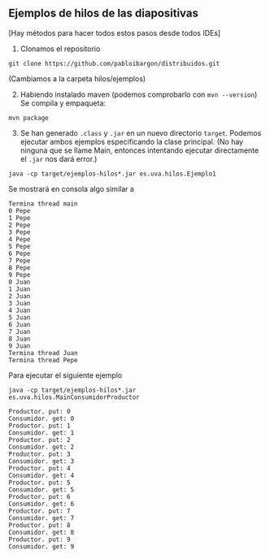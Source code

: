 ## Ejemplos de hilos de las diapositivas

[Hay métodos para hacer todos estos pasos desde todos IDEs]

1. Clonamos el repositorio

`git clone https://github.com/pabloibargon/distribuidos.git`

(Cambiamos a la carpeta hilos/ejemplos)

2. Habiendo instalado maven (podemos comprobarlo con `mvn --version`)
Se compila y empaqueta:

`mvn package`

3. Se han generado `.class` y `.jar` en un nuevo directorio `target`. Podemos ejecutar ambos ejemplos especificando la clase principal.
(No hay ninguna que se llame Main, entonces intentando ejecutar directamente el `.jar` nos dará error.)

`java -cp target/ejemplos-hilos*.jar es.uva.hilos.Ejemplo1`

Se mostrará en consola algo similar a

```
Termina thread main
0 Pepe
1 Pepe
2 Pepe
3 Pepe
4 Pepe
5 Pepe
6 Pepe
7 Pepe
8 Pepe
9 Pepe
0 Juan
1 Juan
2 Juan
3 Juan
4 Juan
5 Juan
6 Juan
7 Juan
8 Juan
9 Juan
Termina thread Juan
Termina thread Pepe
```

Para ejecutar el siguiente ejemplo

`java -cp target/ejemplos-hilos*.jar es.uva.hilos.MainConsumidorProductor`

```
Productor. put: 0
Consumidor. get: 0
Productor. put: 1
Consumidor. get: 1
Productor. put: 2
Consumidor. get: 2
Productor. put: 3
Consumidor. get: 3
Productor. put: 4
Consumidor. get: 4
Productor. put: 5
Consumidor. get: 5
Productor. put: 6
Consumidor. get: 6
Productor. put: 7
Consumidor. get: 7
Productor. put: 8
Consumidor. get: 8
Productor. put: 9
Consumidor. get: 9
```
